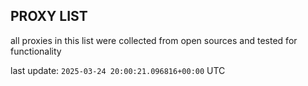 ## PROXY LIST

all proxies in this list were collected from open sources and tested for functionality

last update: `2025-03-24 20:00:21.096816+00:00` UTC
